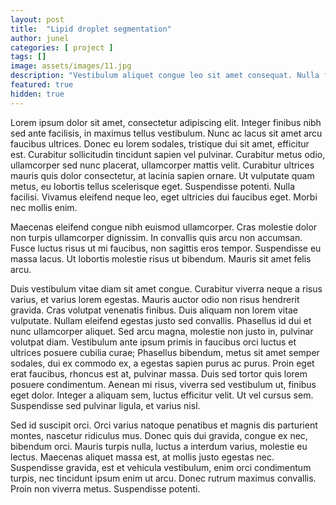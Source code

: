 ```yaml
---
layout: post
title:  "Lipid droplet segmentation"
author: junel
categories: [ project ]
tags: []
image: assets/images/11.jpg
description: "Vestibulum aliquet congue leo sit amet consequat. Nulla facilisi. Aenean vitae ipsum diam."
featured: true
hidden: true
---
```


Lorem ipsum dolor sit amet, consectetur adipiscing elit. Integer finibus nibh sed ante facilisis, in maximus tellus vestibulum. Nunc ac lacus sit amet arcu faucibus ultrices. Donec eu lorem sodales, tristique dui sit amet, efficitur est. Curabitur sollicitudin tincidunt sapien vel pulvinar. Curabitur metus odio, ullamcorper sed nunc placerat, ullamcorper mattis velit. Curabitur ultrices mauris quis dolor consectetur, at lacinia sapien ornare. Ut vulputate quam metus, eu lobortis tellus scelerisque eget. Suspendisse potenti. Nulla facilisi. Vivamus eleifend neque leo, eget ultricies dui faucibus eget. Morbi nec mollis enim.

Maecenas eleifend congue nibh euismod ullamcorper. Cras molestie dolor non turpis ullamcorper dignissim. In convallis quis arcu non accumsan. Fusce luctus risus ut mi faucibus, non sagittis eros tempor. Suspendisse eu massa lacus. Ut lobortis molestie risus ut bibendum. Mauris sit amet felis arcu.

Duis vestibulum vitae diam sit amet congue. Curabitur viverra neque a risus varius, et varius lorem egestas. Mauris auctor odio non risus hendrerit gravida. Cras volutpat venenatis finibus. Duis aliquam non lorem vitae vulputate. Nullam eleifend egestas justo sed convallis. Phasellus id dui et nunc ullamcorper aliquet. Sed arcu magna, molestie non justo in, pulvinar volutpat diam. Vestibulum ante ipsum primis in faucibus orci luctus et ultrices posuere cubilia curae; Phasellus bibendum, metus sit amet semper sodales, dui ex commodo ex, a egestas sapien purus ac purus. Proin eget erat faucibus, rhoncus est at, pulvinar massa. Duis sed tortor quis lorem posuere condimentum. Aenean mi risus, viverra sed vestibulum ut, finibus eget dolor. Integer a aliquam sem, luctus efficitur velit. Ut vel cursus sem. Suspendisse sed pulvinar ligula, et varius nisl.

Sed id suscipit orci. Orci varius natoque penatibus et magnis dis parturient montes, nascetur ridiculus mus. Donec quis dui gravida, congue ex nec, bibendum orci. Mauris turpis nulla, luctus a interdum varius, molestie eu lectus. Maecenas aliquet massa est, at mollis justo egestas nec. Suspendisse gravida, est et vehicula vestibulum, enim orci condimentum turpis, nec tincidunt ipsum enim ut arcu. Donec rutrum maximus convallis. Proin non viverra metus. Suspendisse potenti.
